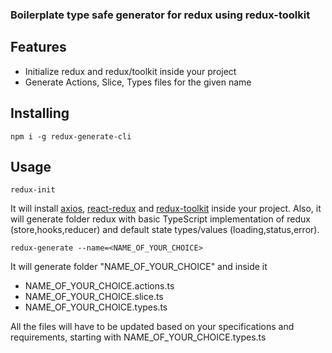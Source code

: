 ### Boilerplate type safe generator for redux using redux-toolkit

## Features

- Initialize redux and redux/toolkit inside your project
- Generate Actions, Slice, Types files for the given name

## Installing
`npm i -g redux-generate-cli`


## Usage

`redux-init`

It will install [axios](https://www.npmjs.com/package/axios), [react-redux](https://www.npmjs.com/package/react-redux)
and [redux-toolkit](https://www.npmjs.com/package/@reduxjs/toolkit) inside your project.
Also, it will generate folder redux with basic TypeScript implementation of redux (store,hooks,reducer) and default 
state types/values (loading,status,error).

`redux-generate --name=<NAME_OF_YOUR_CHOICE>`

It will generate folder "NAME_OF_YOUR_CHOICE" and inside it

- NAME_OF_YOUR_CHOICE.actions.ts
- NAME_OF_YOUR_CHOICE.slice.ts
- NAME_OF_YOUR_CHOICE.types.ts

All the files will have to be updated based on your specifications and requirements, starting with
NAME_OF_YOUR_CHOICE.types.ts